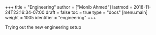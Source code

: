 +++
title = "Engineering"
author = ["Monib Ahmed"]
lastmod = 2018-11-24T23:16:34-07:00
draft = false
toc = true
type = "docs"
[menu.main]
  weight = 1005
  identifier = "engineering"
+++

Trying out the new engineering setup
